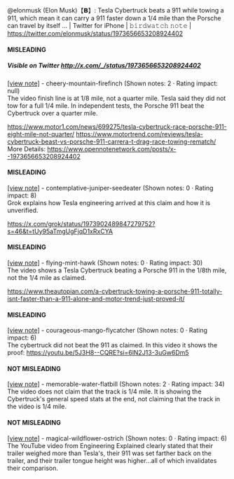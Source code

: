 @elonmusk (Elon Musk)【𝗕】: Tesla Cybertruck beats a 911 while towing a 911, which mean it can carry a 911 faster down a 1/4 mile than the Porsche can travel by itself … | Twitter for iPhone | 𝚋𝚒𝚛𝚍𝚠𝚊𝚝𝚌𝚑 𝚗𝚘𝚝𝚎 | https://twitter.com/elonmusk/status/1973656653208924402

#### MISLEADING
##### Visible on Twitter http://x.com/_/status/1973656653208924402
[[view note]](https://x.com/i/birdwatch/n/1973879034233892948) - cheery-mountain-firefinch (Shown notes: 2 · Rating impact: null)\
The video finish line is at 1/8 mile, not a quarter mile. Tesla said they did not tow for a full 1/4 mile. In independent tests, the Porsche 911 beat the Cybertruck over a quarter mile.

https://www.motor1.com/news/699275/tesla-cybertruck-race-porsche-911-eight-mile-not-quarter/
https://www.motortrend.com/reviews/tesla-cybertruck-beast-vs-porsche-911-carrera-t-drag-race-towing-rematch/
More Details: https://www.opennotenetwork.com/posts/x--1973656653208924402

#### MISLEADING

[[view note]](https://x.com/i/birdwatch/n/1973913983963799942) - contemplative-juniper-seedeater (Shown notes: 0 · Rating impact: 8)\
Grok explains how Tesla engineering arrived at this claim and how it is unverified.  


https://x.com/grok/status/1973902489847279752?s=46&t=tUy95aTmgUgFjqD1xRxCYA

#### MISLEADING

[[view note]](https://x.com/i/birdwatch/n/1973670891817939331) - flying-mint-hawk (Shown notes: 0 · Rating impact: 30)\
The video shows a Tesla Cybertruck beating a Porsche 911 in the 1/8th mile, not the 1/4 mile as claimed.

https://www.theautopian.com/a-cybertruck-towing-a-porsche-911-totally-isnt-faster-than-a-911-alone-and-motor-trend-just-proved-it/ 

#### MISLEADING

[[view note]](https://x.com/i/birdwatch/n/1973664981473165392) - courageous-mango-flycatcher (Shown notes: 0 · Rating impact: 6)\
The cybertruck did not beat the 911 as claimed. In this video it shows the proof:
https://youtu.be/5J3H8--CQRE?si=6lN2J13-3uGw6Dm5

#### NOT MISLEADING

[[view note]](https://x.com/i/birdwatch/n/1973752100556537927) - memorable-water-flatbill (Shown notes: 2 · Rating impact: 34)\
The video does not claim that the track is 1/4 mile. It is showing the Cybertruck's general speed stats at the end, not claiming that the track in the video is 1/4 mile. 

#### NOT MISLEADING

[[view note]](https://x.com/i/birdwatch/n/1973691099270021263) - magical-wildflower-ostrich (Shown notes: 0 · Rating impact: 6)\
The YouTube video from Engineering Explained clearly stated that their trailer weighed more than Tesla's, their 911 was set farther back on the trailer, and their trailer tongue height was higher...all of which invalidates their comparison.
